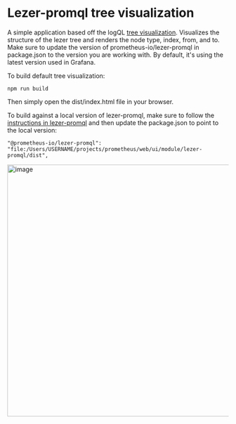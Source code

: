 # Lezer-promql tree visualization
A simple application based off the logQL [tree visualization](https://github.com/grafana/lezer-logql/blob/main/tools/tree-viz.html). Visualizes the structure of the lezer tree and renders the node type, index, from, and to.
Make sure to update the version of prometheus-io/lezer-promql in package.json to the version you are working with. By default, it's using the latest version used in Grafana.

To build default tree visualization:

```
npm run build
```

Then simply open the dist/index.html file in your browser.

To build against a local version of lezer-promql, make sure to follow the [instructions in lezer-promql](https://github.com/prometheus/prometheus/blob/main/web/ui/module/lezer-promql/README.md) and then update the package.json to point to the local version: 

    "@prometheus-io/lezer-promql": "file:/Users/USERNAME/projects/prometheus/web/ui/module/lezer-promql/dist",
    
<img width="574" alt="image" src="https://github.com/gtk-grafana/lezer-promql-tree-viz/assets/109082771/401284bb-1fcb-4f6c-9b4c-1d057bbaf6d4">
